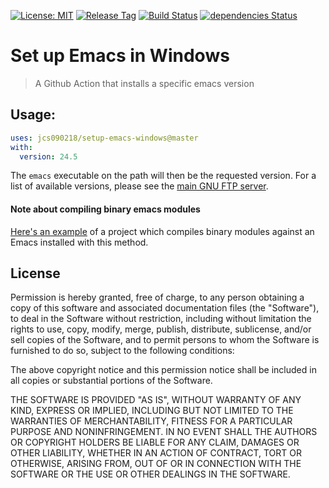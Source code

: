 [![License: MIT](https://img.shields.io/badge/License-MIT-green.svg)](https://opensource.org/licenses/MIT)
[![Release Tag](https://img.shields.io/github/v/release/jcs090218/setup-emacs-windows.svg)](https://github.com/jcs090218/setup-emacs-windows/releases/latest)
[![Build Status](https://github.com/jcs090218/setup-emacs-windows/workflows/CI/badge.svg)](https://github.com/jcs090218/setup-emacs-windows/actions)
[![dependencies Status](https://status.david-dm.org/gh/jcs090218/setup-emacs-windows.svg)](https://david-dm.org/jcs090218/setup-emacs-windows)

# Set up Emacs in Windows
> A Github Action that installs a specific emacs version

## Usage:

```yaml
uses: jcs090218/setup-emacs-windows@master
with:
  version: 24.5
```

The `emacs` executable on the path will then be the requested
version. For a list of available versions, please see the
[main GNU FTP server](https://ftp.gnu.org/gnu/emacs/windows/).

#### Note about compiling binary emacs modules

[Here's an example](https://github.com/xuchunyang/strptime.el) of a project which
compiles binary modules against an Emacs installed with this method.

## License

Permission is hereby granted, free of charge, to any person obtaining a copy
of this software and associated documentation files (the "Software"), to deal
in the Software without restriction, including without limitation the rights
to use, copy, modify, merge, publish, distribute, sublicense, and/or sell
copies of the Software, and to permit persons to whom the Software is
furnished to do so, subject to the following conditions:

The above copyright notice and this permission notice shall be included in all
copies or substantial portions of the Software.

THE SOFTWARE IS PROVIDED "AS IS", WITHOUT WARRANTY OF ANY KIND, EXPRESS OR
IMPLIED, INCLUDING BUT NOT LIMITED TO THE WARRANTIES OF MERCHANTABILITY,
FITNESS FOR A PARTICULAR PURPOSE AND NONINFRINGEMENT. IN NO EVENT SHALL THE
AUTHORS OR COPYRIGHT HOLDERS BE LIABLE FOR ANY CLAIM, DAMAGES OR OTHER
LIABILITY, WHETHER IN AN ACTION OF CONTRACT, TORT OR OTHERWISE, ARISING FROM,
OUT OF OR IN CONNECTION WITH THE SOFTWARE OR THE USE OR OTHER DEALINGS IN THE
SOFTWARE.
